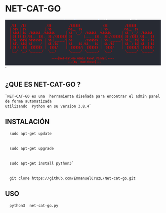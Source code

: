 # NET-CAT-GO
![scrot](https://github.com/EmmanuelCruzL/Net-cat-go/blob/master/bannernet.png)
 `                                      


## ¿QUE ES  NET-CAT-GO ?

    `NET-CAT-GO es una  herramienta diseñada para encontrar el admin panel de forma automatizada 
    utilizando  Python en su version 3.8.4`
    

## INSTALACIÓN 

      sudo apt-get update
     
     
      sudo apt-get upgrade      
     
     
      sudo apt-get install python3`
     
     
      git clone https://github.com/EmmanuelCruzL/Net-cat-go.git

## USO
     
      python3  net-cat-go.py 
    
           

